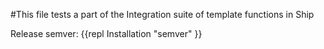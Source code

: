 #This file tests a part of the Integration suite of template functions in Ship

Release semver: {{repl Installation "semver" }}

